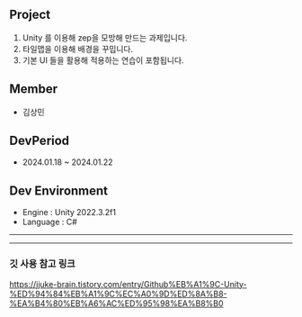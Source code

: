 ## Project
1. Unity 를 이용해 zep을 모방해 만드는 과제입니다.
2. 타일맵을 이용해 배경을 꾸밉니다.
3. 기본 UI 들을 활용해 적용하는 연습이 포함됩니다.


## Member
- 김상민

## DevPeriod
- 2024.01.18 ~ 2024.01.22

## Dev Environment
- Engine : Unity 2022.3.2f1
- Language : C#



---

---

### 깃 사용 참고 링크
https://jjuke-brain.tistory.com/entry/Github%EB%A1%9C-Unity-%ED%94%84%EB%A1%9C%EC%A0%9D%ED%8A%B8-%EA%B4%80%EB%A6%AC%ED%95%98%EA%B8%B0
